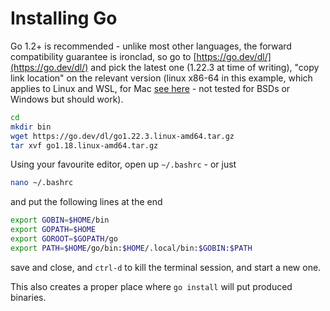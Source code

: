 # Installing Go

Go 1.2+ is recommended - unlike most other languages, the forward compatibility
guarantee is ironclad, so go to [https://go.dev/dl/](https://go.dev/dl/) and
pick the latest one (1.22.3 at time of writing), "copy link location" on the
relevant version (linux x86-64 in this example, which applies to Linux and WSL, for Mac [see here](https://go.dev/dl/) -
not tested for BSDs or Windows but should work).

```bash
cd
mkdir bin 
wget https://go.dev/dl/go1.22.3.linux-amd64.tar.gz
tar xvf go1.18.linux-amd64.tar.gz
```

Using your favourite editor, open up `~/.bashrc` - or just

```bash
nano ~/.bashrc
```

and put the following lines at the end

```bash
export GOBIN=$HOME/bin
export GOPATH=$HOME
export GOROOT=$GOPATH/go
export PATH=$HOME/go/bin:$HOME/.local/bin:$GOBIN:$PATH
``` 

save and close, and `ctrl-d` to kill the terminal session, and start a new one.

This also creates a proper place where `go install` will put produced binaries.
